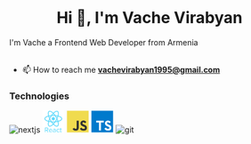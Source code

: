  <img src="https://media3.giphy.com/media/v1.Y2lkPTc5MGI3NjExcWlxdmg4aWJoNWU3MWh3dTRndm9vZjB2bHdxMG04d2I1YzZ1aHdpbiZlcD12MV9pbnRlcm5hbF9naWZfYnlfaWQmY3Q9Zw/qgQUggAC3Pfv687qPC/giphy.gif" alt="Coding Work From Home GIF by Domme Space" style="width: 1100px; height: 500px; opacity: 0;">
<h1 align="center">Hi 👋, I'm Vache Virabyan</h1>
I'm Vache a Frontend Web Developer from Armenia
<br/>
<br/>

- 📫 How to reach me  **vachevirabyan1995@gmail.com**

### Technologies

 <span> <img src="https://cdn.worldvectorlogo.com/logos/nextjs-2.svg" alt="nextjs" width="40" height="40"/> </span>
 <span> <img src="https://raw.githubusercontent.com/devicons/devicon/master/icons/react/react-original-wordmark.svg" alt="react" width="40" height="40"/> </span> 
 <span> <img src="https://raw.githubusercontent.com/devicons/devicon/master/icons/javascript/javascript-original.svg" alt="javascript" width="40" height="40"/></span>
 <span> <img src="https://raw.githubusercontent.com/devicons/devicon/master/icons/typescript/typescript-original.svg" alt="typescript" width="40" height="40"/> </span> 
 <span> <img src="https://www.vectorlogo.zone/logos/git-scm/git-scm-icon.svg" alt="git" width="40" height="40"/></span> 



